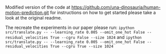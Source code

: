 Modified version of the code at https://github.com/una-dinosauria/human-motion-prediction.git
for instructions on how to get started please take a look at the original readme.

The recreate the experiments in our paper please run:
`ipython src/translate.py -- --learning_rate 0.005 --omit_one_hot False --residual_velocities True --cgru False --size 1024`
and 
`ipython src/translate.py -- --learning_rate 0.005 --omit_one_hot False --residual_velocities True --cgru True --size 1024`
